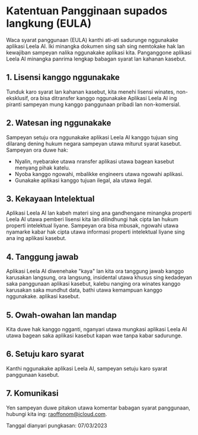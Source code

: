 # Katentuan Pangginaan supados langkung (EULA)

Waca syarat panggunaan (EULA) kanthi ati-ati sadurunge nggunakake aplikasi Leela AI. Iki minangka dokumen sing sah sing nemtokake hak lan kewajiban sampeyan nalika nggunakake aplikasi kita. Panganggone aplikasi Leela AI minangka panrima lengkap babagan syarat lan kahanan kasebut.

## 1. Lisensi kanggo nggunakake

Tunduk karo syarat lan kahanan kasebut, kita menehi lisensi winates, non-eksklusif, ora bisa ditransfer kanggo nggunakake Aplikasi Leela AI ing piranti sampeyan mung kanggo panggunaan pribadi lan non-komersial.

## 2. Watesan ing nggunakake

Sampeyan setuju ora nggunakake aplikasi Leela AI kanggo tujuan sing dilarang dening hukum negara sampeyan utawa miturut syarat kasebut. Sampeyan ora duwe hak:

- Nyalin, nyebarake utawa nransfer aplikasi utawa bagean kasebut menyang pihak katelu.
- Nyoba kanggo ngowahi, mbalikke engineers utawa ngowahi aplikasi.
- Gunakake aplikasi kanggo tujuan ilegal, ala utawa ilegal.

## 3. Kekayaan Intelektual

Aplikasi Leela AI lan kabeh materi sing ana gandhengane minangka properti Leela AI utawa pemberi lisensi kita lan dilindhungi hak cipta lan hukum properti intelektual liyane. Sampeyan ora bisa mbusak, ngowahi utawa nyamarke kabar hak cipta utawa informasi properti intelektual liyane sing ana ing aplikasi kasebut.

## 4. Tanggung jawab

Aplikasi Leela AI diwenehake "kaya" lan kita ora tanggung jawab kanggo karusakan langsung, ora langsung, insidental utawa khusus sing kedadeyan saka panggunaan aplikasi kasebut, kalebu nanging ora winates kanggo karusakan saka mundhut data, bathi utawa kemampuan kanggo nggunakake. aplikasi kasebut.

## 5. Owah-owahan lan mandap

Kita duwe hak kanggo ngganti, nganyari utawa mungkasi aplikasi Leela AI utawa bagean saka aplikasi kasebut kapan wae tanpa kabar sadurunge.

## 6. Setuju karo syarat

Kanthi nggunakake aplikasi Leela AI, sampeyan setuju karo syarat panggunaan kasebut.

## 7. Komunikasi

Yen sampeyan duwe pitakon utawa komentar babagan syarat panggunaan, hubungi kita ing: [raoffonom@icloud.com](mailto:raoffonom@icloud.com).

Tanggal dianyari pungkasan: 07/03/2023
